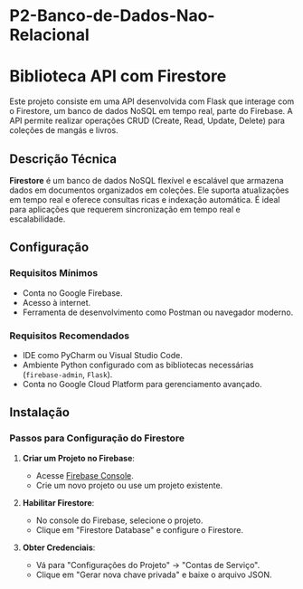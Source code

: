 # P2-Banco-de-Dados-Nao-Relacional
# Biblioteca API com Firestore

Este projeto consiste em uma API desenvolvida com Flask que interage com o Firestore, um banco de dados NoSQL em tempo real, parte do Firebase. A API permite realizar operações CRUD (Create, Read, Update, Delete) para coleções de mangás e livros.

## Descrição Técnica

**Firestore** é um banco de dados NoSQL flexível e escalável que armazena dados em documentos organizados em coleções. Ele suporta atualizações em tempo real e oferece consultas ricas e indexação automática. É ideal para aplicações que requerem sincronização em tempo real e escalabilidade.

## Configuração

### Requisitos Mínimos

- Conta no Google Firebase.
- Acesso à internet.
- Ferramenta de desenvolvimento como Postman ou navegador moderno.

### Requisitos Recomendados

- IDE como PyCharm ou Visual Studio Code.
- Ambiente Python configurado com as bibliotecas necessárias (`firebase-admin`, `Flask`).
- Conta no Google Cloud Platform para gerenciamento avançado.

## Instalação

### Passos para Configuração do Firestore

1. **Criar um Projeto no Firebase**:
   - Acesse [Firebase Console](https://console.firebase.google.com/).
   - Crie um novo projeto ou use um projeto existente.

2. **Habilitar Firestore**:
   - No console do Firebase, selecione o projeto.
   - Clique em "Firestore Database" e configure o Firestore.

3. **Obter Credenciais**:
   - Vá para "Configurações do Projeto" -> "Contas de Serviço".
   - Clique em "Gerar nova chave privada" e baixe o arquivo JSON.

